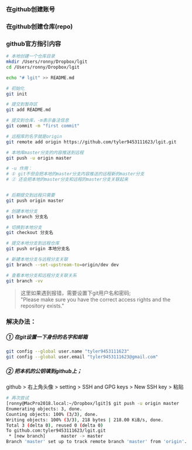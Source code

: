
### 在github创建账号

### 在github创建仓库(repo)

### github官方指引内容

```bash
# 本地创建一个仓库目录
mkdir /Users/ronny/Dropbox/lgit
cd /Users/ronny/Dropbox/lgit

echo "# lgit" >> README.md

# 初始化
git init

# 提交到暂存区
git add README.md

# 提交到仓库，-m表示备注信息
git commit -m "first commit"

# 远程库的名字就是origin
git remote add origin https://github.com/tyler9453111623/lgit.git

# 本地库master分支的内容推送到远程
git push -u origin master

# -u 作用：
# ① git不但会把本地的master分支内容推送的远程新的master分支
# ② 还会把本地的master分支和远程的master分支关联起来


# 后期提交到远程只需要
git push origin master

# 创建本地分支
git branch 分支名

# 切换到本地分支
git checkout 分支名

# 提交本地分支到远程仓库
git push origin 本地分支名

# 新建本地分支与远程分支关联
git branch --set-upstream-to=origin/dev dev

# 查看本地分支和远程分支关联关系
git branch -vv

```

> 这里如果遇到报错，需要设置下git用户名和密码;  
"Please make sure you have the correct access rights and the repository exists."

### 解决办法：

##### ① 在git设置一下身份的名字和邮箱
```bash
git config --global user.name "tyler9453111623"
git config --global user.email "tyler9453111623@gmail.com"

```

##### ② 把本机的公钥填到github上；
github > 右上角头像 > setting > SSH and GPG keys > New SSH key > 粘贴


```bash
# 再次尝试
[ronny@MacPro2018.local:~/Dropbox/lgit]$ git push -u origin master
Enumerating objects: 3, done.
Counting objects: 100% (3/3), done.
Writing objects: 100% (3/3), 218 bytes | 218.00 KiB/s, done.
Total 3 (delta 0), reused 0 (delta 0)
To github.com:tyler9453111623/lgit.git
 * [new branch]      master -> master
Branch 'master' set up to track remote branch 'master' from 'origin'.

```

